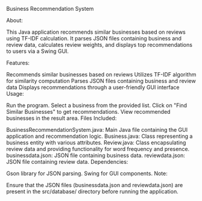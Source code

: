 Business Recommendation System

About:

This Java application recommends similar businesses based on reviews using TF-IDF calculation. It parses JSON files containing business and review data, calculates review weights, and displays top recommendations to users via a Swing GUI.

Features:

Recommends similar businesses based on reviews
Utilizes TF-IDF algorithm for similarity computation
Parses JSON files containing business and review data
Displays recommendations through a user-friendly GUI interface
Usage:

Run the program.
Select a business from the provided list.
Click on "Find Similar Businesses" to get recommendations.
View recommended businesses in the result area.
Files Included:

BusinessRecommendationSystem.java: Main Java file containing the GUI application and recommendation logic.
Business.java: Class representing a business entity with various attributes.
Review.java: Class encapsulating review data and providing functionality for word frequency and presence.
businessdata.json: JSON file containing business data.
reviewdata.json: JSON file containing review data.
Dependencies:

Gson library for JSON parsing.
Swing for GUI components.
Note:

Ensure that the JSON files (businessdata.json and reviewdata.json) are present in the src/database/ directory before running the application.
